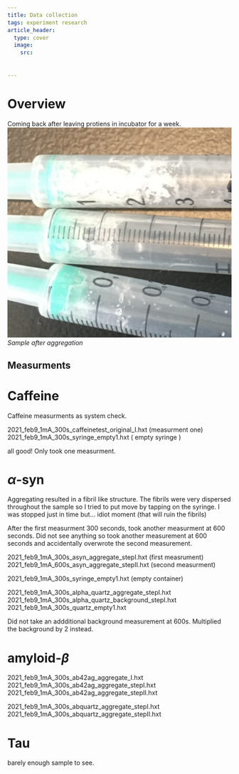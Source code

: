 ```yaml
---
title: Data collection
tags: experiment research 
article_header:
  type: cover
  image: 
    src: 


---
```

# Overview 
Coming back after leaving protiens in incubator for a week. 
<img class="image image--md" src="/files/post-aggimage.png">
*Sample after aggregation*


## Measurments 

# Caffeine 
Caffeine measurments as system check. 

2021_feb9_1mA_300s_caffeinetest_original_I.hxt (measurment one)
2021_feb9_1mA_300s_syringe_empty1.hxt ( empty syringe )

all good! Only took one measurment. 

# $\alpha$-syn
Aggregating resulted in a fibril like structure. The fibrils were very dispersed throughout the sample so I tried to put move by tapping on the syringe. I was stopped just in time but... idiot moment (that will ruin the fibrils)

After the first measurment 300 seconds, took another measurment at 600 seconds. Did not see anything so took another measurement at 600 seconds and accidentally overwrote the second measurement. 

2021_feb9_1mA_300s_asyn_aggregate_stepI.hxt (first measrument) 
2021_feb9_1mA_600s_asyn_aggregate_stepII.hxt (second measurment) 

2021_feb9_1mA_300s_syringe_empty1.hxt (empty container)

2021_feb9_1mA_300s_alpha_quartz_aggregate_stepI.hxt
2021_feb9_1mA_300s_alpha_quartz_background_stepI.hxt
2021_feb9_1mA_300s_quartz_empty1.hxt

Did not take an addditional background measurement at 600s. Multiplied the background by 2 instead. 

# amyloid-$\beta$


2021_feb9_1mA_300s_ab42ag_aggregate_I.hxt
2021_feb9_1mA_300s_ab42ag_aggregate_stepI.hxt
2021_feb9_1mA_300s_ab42ag_aggregate_stepII.hxt

2021_feb9_1mA_300s_abquartz_aggregate_stepI.hxt
2021_feb9_1mA_300s_abquartz_aggregate_stepII.hxt

# Tau
barely enough sample to see. 
